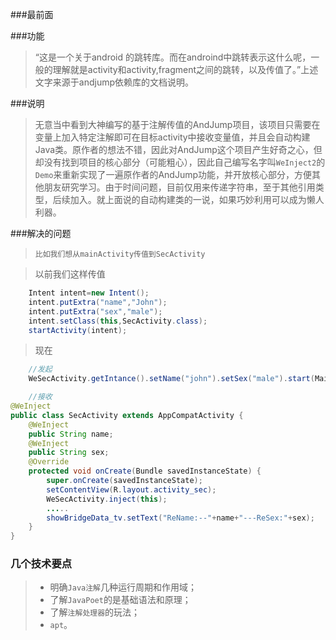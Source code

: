 ###最前面

###功能
> “这是一个关于android 的跳转库。而在androind中跳转表示这什么呢，一般的理解就是activity和activity,fragment之间的跳转，以及传值了。”上述文字来源于andjump依赖库的文档说明。

###说明
> 无意当中看到大神编写的基于注解传值的AndJump项目，该项目只需要在变量上加入特定注解即可在目标activity中接收变量值，并且会自动构建Java类。原作者的想法不错，因此对AndJump这个项目产生好奇之心，但却没有找到项目的核心部分（可能粗心），因此自己编写名字叫`WeInject2`的`Demo`来重新实现了一遍原作者的AndJump功能，并开放核心部分，方便其他朋友研究学习。由于时间问题，目前仅用来传递字符串，至于其他引用类型，后续加入。就上面说的自动构建类的一说，如果巧妙利用可以成为懒人利器。

###解决的问题

> `比如我们想从mainActivity传值到SecActivity`

> 以前我们这样传值

```java
    Intent intent=new Intent();
    intent.putExtra("name","John");
    intent.putExtra("sex","male");
    intent.setClass(this,SecActivity.class);
    startActivity(intent);
```

>现在

```java
    //发起
    WeSecActivity.getIntance().setName("john").setSex("male").start(MainActivity.this);
```

```java
    //接收
@WeInject
public class SecActivity extends AppCompatActivity {
    @WeInject
    public String name;
    @WeInject
    public String sex;
    @Override
    protected void onCreate(Bundle savedInstanceState) {
        super.onCreate(savedInstanceState);
        setContentView(R.layout.activity_sec);
        WeSecActivity.inject(this);
        .....
        showBridgeData_tv.setText("ReName:--"+name+"---ReSex:"+sex);
    }
}
```

### 几个技术要点
> - 明确`Java注解`几种运行周期和作用域；
> - 了解`JavaPoet`的是基础语法和原理；
> - 了解`注解处理器`的玩法；
> - `apt`。